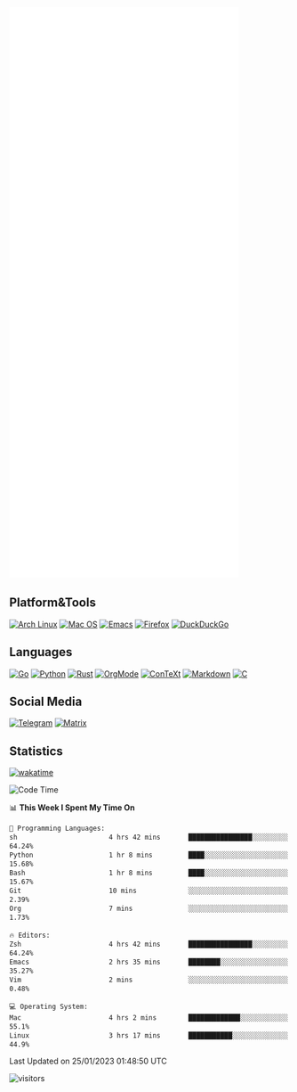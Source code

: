 ![Metrics](https://github.com/SteamedFish/SteamedFish/blob/master/github-metrics.svg)

## Platform&Tools

[![Arch Linux](https://img.shields.io/badge/ArchLinux-1793D1?logo=arch-linux&logoColor=fff&style=flat-square)](https://archlinux.org/)
[![Mac OS](https://img.shields.io/badge/MacOS-000000?style=flat-square&logo=macos&logoColor=F0F0F0)](https://www.apple.com/macos/)
[![Emacs](https://img.shields.io/badge/Emacs-%237F5AB6.svg?&style=flat-square&logo=gnu-emacs&logoColor=white)](https://www.gnu.org/software/emacs/)
[![Firefox](https://img.shields.io/badge/Firefox-FF7139?style=flat-square&logo=Firefox-Browser&logoColor=white)](https://firefox.com/)
[![DuckDuckGo](https://img.shields.io/badge/DuckDuckGo-DE5833?style=flat-square&logo=DuckDuckGo&logoColor=white)](https://duckduckgo.com/)

## Languages

[![Go](https://img.shields.io/badge/Golang-%2300ADD8.svg?style=flat-square&logo=go&logoColor=white)](https://golang.org/)
[![Python](https://img.shields.io/badge/Python-3670A0?style=flat-square&logo=python&logoColor=ffdd54)](https://www.python.org/)
[![Rust](https://img.shields.io/badge/Rust-%23000000.svg?style=flat-square&logo=rust&logoColor=white)](https://www.rust-lang.org/)
[![OrgMode](https://img.shields.io/badge/OrgMode-%23000000.svg?style=flat-square&logo=org&logoColor=white)](https://orgmode.org/)
[![ConTeXt](https://img.shields.io/badge/ConTeXt-%23008080.svg?style=flat-square&logo=latex&logoColor=white)](https://contextgarden.net/)
[![Markdown](https://img.shields.io/badge/MarkDown-%23000000.svg?style=flat-square&logo=markdown&logoColor=white)](https://daringfireball.net/projects/markdown/)
[![C](https://img.shields.io/badge/C-%2300599C.svg?style=flat-square&logo=c&logoColor=white)](https://www.iso.org/standard/74528.html)

## Social Media
[![Telegram](https://img.shields.io/badge/SteamedFish-2CA5E0?style=social&logo=telegram&logoColor=white)](https://t.me/SteamedFish)
[![Matrix](https://img.shields.io/badge/SteamedFish-2CA5E0?style=social&logo=matrix&logoColor=black)](https://matrix.to/#/@i:steamedfish.org)

## Statistics
[![wakatime](https://wakatime.com/badge/user/168280d6-fcf2-4b4f-ad3a-dc4612f35b38.svg)](https://wakatime.com/@168280d6-fcf2-4b4f-ad3a-dc4612f35b38)

<!--START_SECTION:waka-->
![Code Time](http://img.shields.io/badge/Code%20Time-2%2C260%20hrs%2012%20mins-blue)

📊 **This Week I Spent My Time On** 

```text
💬 Programming Languages: 
sh                       4 hrs 42 mins       ████████████████░░░░░░░░░   64.24% 
Python                   1 hr 8 mins         ████░░░░░░░░░░░░░░░░░░░░░   15.68% 
Bash                     1 hr 8 mins         ████░░░░░░░░░░░░░░░░░░░░░   15.67% 
Git                      10 mins             ░░░░░░░░░░░░░░░░░░░░░░░░░   2.39% 
Org                      7 mins              ░░░░░░░░░░░░░░░░░░░░░░░░░   1.73%

🔥 Editors: 
Zsh                      4 hrs 42 mins       ████████████████░░░░░░░░░   64.24% 
Emacs                    2 hrs 35 mins       ████████░░░░░░░░░░░░░░░░░   35.27% 
Vim                      2 mins              ░░░░░░░░░░░░░░░░░░░░░░░░░   0.48%

💻 Operating System: 
Mac                      4 hrs 2 mins        █████████████░░░░░░░░░░░░   55.1% 
Linux                    3 hrs 17 mins       ███████████░░░░░░░░░░░░░░   44.9%

```


 Last Updated on 25/01/2023 01:48:50 UTC
<!--END_SECTION:waka-->

![visitors](https://visitor-badge.laobi.icu/badge?page_id=SteamedFish.SteamedFish)
